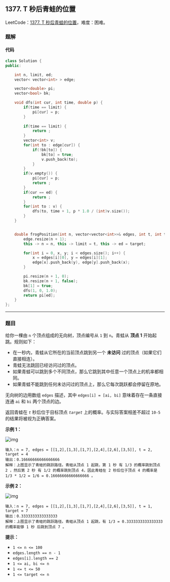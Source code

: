 ## 1377. T 秒后青蛙的位置

LeetCode：[1377. T 秒后青蛙的位置](https://leetcode.cn/problems/frog-position-after-t-seconds/)，难度：困难。

### 题解

#### 代码

```c++
class Solution {
public:

    int n, limit, ed;
    vector< vector<int> > edge;

    vector<double> pi;
    vector<bool> bk;

    void dfs(int cur, int time, double p) {
        if(time == limit) {
            pi[cur] = p;
        }
        
        if(time == limit) {
            return ;
        }
        vector<int> v;
        for(int to : edge[cur]) {
            if(!bk[to]) {
                bk[to] = true;
                v.push_back(to);
            }
        }
        if(v.empty()) {
            pi[cur] = p;
            return ;
        }
        if(cur == ed) {
            return ;
        }
        for(int to : v) {
            dfs(to, time + 1, p * 1.0 / (int)v.size());
        }
    }


    double frogPosition(int n, vector<vector<int>>& edges, int t, int target) {
        edge.resize(n + 1);
        this -> n = n, this -> limit = t, this -> ed = target;

        for(int i = 0, x, y; i < edges.size(); i++) {
            x = edges[i][0], y = edges[i][1];
            edge[x].push_back(y), edge[y].push_back(x);
        }

        pi.resize(n + 1, 0);
        bk.resize(n + 1, false);
        bk[1] = true;
        dfs(1, 0, 1.0);
        return pi[ed];
    }
};
```



---



### 题目

给你一棵由 `n` 个顶点组成的无向树，顶点编号从 `1` 到 `n`。青蛙从 **顶点 1** 开始起跳。规则如下：

- 在一秒内，青蛙从它所在的当前顶点跳到另一个 **未访问** 过的顶点（如果它们直接相连）。
- 青蛙无法跳回已经访问过的顶点。
- 如果青蛙可以跳到多个不同顶点，那么它跳到其中任意一个顶点上的机率都相同。
- 如果青蛙不能跳到任何未访问过的顶点上，那么它每次跳跃都会停留在原地。

无向树的边用数组 `edges` 描述，其中 `edges[i] = [ai, bi]` 意味着存在一条直接连通 `ai` 和 `bi` 两个顶点的边。

返回青蛙在 *`t`* 秒后位于目标顶点 *`target`* 上的概率。与实际答案相差不超过 `10-5` 的结果将被视为正确答案。

 

**示例 1：**

![img](https://gitee.com/xwl66/leetcode/raw/master/image/1377-frog1.jpg)

```
输入：n = 7, edges = [[1,2],[1,3],[1,7],[2,4],[2,6],[3,5]], t = 2, target = 4
输出：0.16666666666666666 
解释：上图显示了青蛙的跳跃路径。青蛙从顶点 1 起跳，第 1 秒 有 1/3 的概率跳到顶点 2 ，然后第 2 秒 有 1/2 的概率跳到顶点 4，因此青蛙在 2 秒后位于顶点 4 的概率是 1/3 * 1/2 = 1/6 = 0.16666666666666666 。 
```

**示例 2：**

![img](https://gitee.com/xwl66/leetcode/raw/master/image/1377-frog2.jpg)

```
输入：n = 7, edges = [[1,2],[1,3],[1,7],[2,4],[2,6],[3,5]], t = 1, target = 7
输出：0.3333333333333333
解释：上图显示了青蛙的跳跃路径。青蛙从顶点 1 起跳，有 1/3 = 0.3333333333333333 的概率能够 1 秒 后跳到顶点 7 。 
```

 

**提示：**

- `1 <= n <= 100`
- `edges.length == n - 1`
- `edges[i].length == 2`
- `1 <= ai, bi <= n`
- `1 <= t <= 50`
- `1 <= target <= n`



